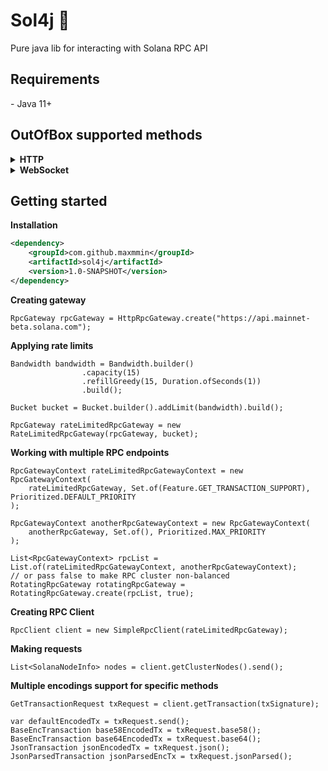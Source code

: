 <h1>Sol4j 👾</h1>
Pure java lib for interacting with Solana RPC API


<h2>Requirements</h2>
- Java 11+


<h2>OutOfBox supported methods</h2>
<details>
<summary><b>HTTP</b></summary>
Under active development

	- getAccountInfo ✅
	- getBalance ✅
	- getBlock ❌
	- getBlockCommitment ✅
	- getBlockHeight ✅
	- getBlockProduction ✅
	- getBlocks ❌
	- getBlocksWithLimit ❌
	- getBlockTime ✅
	- getClusterNodes ✅
	- getEpochInfo ❌
	- getEpochSchedule ❌
	- getFeeForMessage ❌
	- getFirstAvailableBlock ✅
	- getGenesisHash ✅
	- getHealth ❌
	- getHighestSnapshotSlot ❌
	- getIdentity ❌
	- getInflationGovernor ❌
	- getInflationRate ❌
	- getInflationReward ❌
	- getLargestAccounts ❌
	- getLatestBlockhash ❌
	- getLeaderSchedule ❌
	- getMaxRetransmitSlot ❌
	- getMaxShredInsertSlot ❌
	- getMinimumBalanceForRentExemption ❌
	- getMultipleAccounts ✅
	- getProgramAccounts ✅
	- getRecentPerformanceSamples ❌
	- getRecentPrioritizationFees ❌
	- getSignaturesForAddress ✅
	- getSignatureStatuses ❌
	- getSlot ❌
	- getSlotLeader ❌
	- getSlotLeaders ❌
	- getStakeMinimumDelegation ❌
	- getSupply ❌
	- getTokenAccountBalance ❌
	- getTokenAccountsByDelegate ❌
	- getTokenAccountsByOwner ✅
	- getTokenLargestAccounts ❌
	- getTokenSupply ❌
	- getTransaction ✅
	- getTransactionCount ❌
	- getVersion ❌
	- getVoteAccounts ❌
	- isBlockhashValid ❌
	- minimumLedgerSlot ❌
	- requestAirdrop ❌
	- sendTransaction ❌
	- simulateTransaction ❌
</details>
<details>
<summary><b>WebSocket</b></summary>
Not implemented yet
</details>


<h2>Getting started</h2>

<b>Installation</b>
  
```xml
<dependency>
	<groupId>com.github.maxmmin</groupId>
	<artifactId>sol4j</artifactId>
	<version>1.0-SNAPSHOT</version>
</dependency>
```

<b>Creating gateway</b>

```
RpcGateway rpcGateway = HttpRpcGateway.create("https://api.mainnet-beta.solana.com");
```

<b>Applying rate limits</b>

```
Bandwidth bandwidth = Bandwidth.builder()
                .capacity(15)
                .refillGreedy(15, Duration.ofSeconds(1))
                .build();

Bucket bucket = Bucket.builder().addLimit(bandwidth).build();

RpcGateway rateLimitedRpcGateway = new RateLimitedRpcGateway(rpcGateway, bucket);
```

<b>Working with multiple RPC endpoints</b>

```
RpcGatewayContext rateLimitedRpcGatewayContext = new RpcGatewayContext(
	rateLimitedRpcGateway, Set.of(Feature.GET_TRANSACTION_SUPPORT), Prioritized.DEFAULT_PRIORITY
);

RpcGatewayContext anotherRpcGatewayContext = new RpcGatewayContext(
	anotherRpcGateway, Set.of(), Prioritized.MAX_PRIORITY
);

List<RpcGatewayContext> rpcList = List.of(rateLimitedRpcGatewayContext, anotherRpcGatewayContext);
// or pass false to make RPC cluster non-balanced
RotatingRpcGateway rotatingRpcGateway = RotatingRpcGateway.create(rpcList, true);
```

<b>Creating RPC Client</b>

```
RpcClient client = new SimpleRpcClient(rateLimitedRpcGateway);
```

<b>Making requests</b>

```
List<SolanaNodeInfo> nodes = client.getClusterNodes().send();
```

<b>Multiple encodings support for specific methods</b>

```
GetTransactionRequest txRequest = client.getTransaction(txSignature);

var defaultEncodedTx = txRequest.send();
BaseEncTransaction base58EncodedTx = txRequest.base58();
BaseEncTransaction base64EncodedTx = txRequest.base64();
JsonTransaction jsonEncodedTx = txRequest.json();
JsonParsedTransaction jsonParsedEncTx = txRequest.jsonParsed();
```
